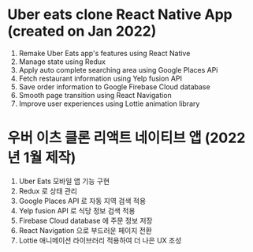 # Uber eats clone React Native App (created on Jan 2022)

1. Remake Uber Eats app's features using React Native
2. Manage state using Redux
3. Apply auto complete searching area using Google Places APi
4. Fetch restaurant information using Yelp fusion API
5. Save order information to Google Firebase Cloud database
6. Smooth page transition using React Navigation
7. Improve user experiences using Lottie animation library

# 우버 이츠 클론 리액트 네이티브 앱 (2022년 1월 제작)

1. Uber Eats 모바일 앱 기능 구현
2. Redux 로 상태 관리
3. Google Places API 로 자동 지역 검색 적용
4. Yelp fusion API 로 식당 정보 검색 적용
5. Firebase Cloud database 에 주문 정보 저장
6. React Navigation 으로 부드러운 페이지 전환
7. Lottie 애니메이션 라이브러리 적용하여 더 나은 UX 조성
